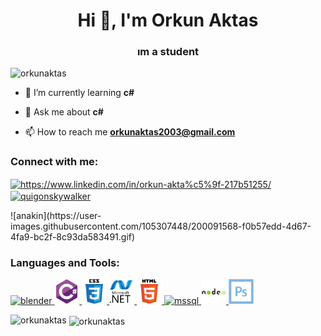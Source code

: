 <h1 align="center">Hi 👋, I'm Orkun Aktas</h1>
<h3 align="center">ım a student</h3>

<p align="left"> <img src="https://komarev.com/ghpvc/?username=orkunaktas&label=Profile%20views&color=0e75b6&style=flat" alt="orkunaktas" /> </p>

- 🌱 I’m currently learning **c#**

- 💬 Ask me about **c#**

- 📫 How to reach me **orkunaktas2003@gmail.com**
<h3 align="left">Connect with me:</h3>
<p align="left">
<a href="https://linkedin.com/in/https://www.linkedin.com/in/orkun-akta%c5%9f-217b51255/" target="blank"><img align="center" src="https://raw.githubusercontent.com/rahuldkjain/github-profile-readme-generator/master/src/images/icons/Social/linked-in-alt.svg" alt="https://www.linkedin.com/in/orkun-akta%c5%9f-217b51255/" height="30" width="40" /></a>
<a href="https://www.leetcode.com/quigonskywalker" target="blank"><img align="center" src="https://raw.githubusercontent.com/rahuldkjain/github-profile-readme-generator/master/src/images/icons/Social/leet-code.svg" alt="quigonskywalker" height="30" width="40" /></a>
</p>
![anakin](https://user-images.githubusercontent.com/105307448/200091568-f0b57edd-4d67-4fa9-bc2f-8c93da583491.gif)


<h3 align="left">Languages and Tools:</h3>
<p align="left"> <a href="https://www.blender.org/" target="_blank" rel="noreferrer"> <img src="https://download.blender.org/branding/community/blender_community_badge_white.svg" alt="blender" width="40" height="40"/> </a> <a href="https://www.w3schools.com/cs/" target="_blank" rel="noreferrer"> <img src="https://raw.githubusercontent.com/devicons/devicon/master/icons/csharp/csharp-original.svg" alt="csharp" width="40" height="40"/> </a> <a href="https://www.w3schools.com/css/" target="_blank" rel="noreferrer"> <img src="https://raw.githubusercontent.com/devicons/devicon/master/icons/css3/css3-original-wordmark.svg" alt="css3" width="40" height="40"/> </a> <a href="https://dotnet.microsoft.com/" target="_blank" rel="noreferrer"> <img src="https://raw.githubusercontent.com/devicons/devicon/master/icons/dot-net/dot-net-original-wordmark.svg" alt="dotnet" width="40" height="40"/> </a> <a href="https://www.w3.org/html/" target="_blank" rel="noreferrer"> <img src="https://raw.githubusercontent.com/devicons/devicon/master/icons/html5/html5-original-wordmark.svg" alt="html5" width="40" height="40"/> </a> <a href="https://www.microsoft.com/en-us/sql-server" target="_blank" rel="noreferrer"> <img src="https://www.svgrepo.com/show/303229/microsoft-sql-server-logo.svg" alt="mssql" width="40" height="40"/> </a> <a href="https://nodejs.org" target="_blank" rel="noreferrer"> <img src="https://raw.githubusercontent.com/devicons/devicon/master/icons/nodejs/nodejs-original-wordmark.svg" alt="nodejs" width="40" height="40"/> </a> <a href="https://www.photoshop.com/en" target="_blank" rel="noreferrer"> <img src="https://raw.githubusercontent.com/devicons/devicon/master/icons/photoshop/photoshop-line.svg" alt="photoshop" width="40" height="40"/> </a> </p>

<p><img align="left" src="https://github-readme-stats.vercel.app/api/top-langs?username=orkunaktas&show_icons=true&locale=en&layout=compact" alt="orkunaktas" /></p>

<p>&nbsp;<img align="center" src="https://github-readme-stats.vercel.app/api?username=orkunaktas&show_icons=true&locale=en" alt="orkunaktas" /></p>
